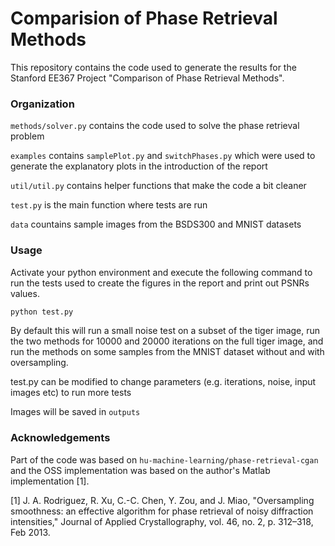 # Comparision of Phase Retrieval Methods

This repository contains the code used to generate the results for the Stanford EE367 Project "Comparison of Phase Retrieval Methods".

### Organization
`methods/solver.py` contains the code used to solve the phase retrieval problem 

`examples` contains `samplePlot.py` and `switchPhases.py` which were used to generate the explanatory plots in the introduction of the report

`util/util.py` contains helper functions that make the code a bit cleaner

`test.py` is the main function where tests are run

`data` countains sample images from the BSDS300 and MNIST datasets

### Usage 
Activate your python environment and execute the following command to run the tests used to create the figures in the report and print out PSNRs values. 

``` sh
python test.py
```
By default this will run a small noise test on a subset of the tiger image, run the two methods for 10000 and 20000 iterations on the full tiger image, and run the methods on some samples from the MNIST dataset without and with oversampling.

test.py can be modified to change parameters (e.g. iterations, noise, input images etc) to run more tests

Images will be saved in `outputs`

### Acknowledgements
Part of the code was based on `hu-machine-learning/phase-retrieval-cgan` and the OSS implementation was based on the author's Matlab implementation [1].

[1] J. A. Rodriguez, R. Xu, C.-C. Chen, Y. Zou, and J. Miao, "Oversampling smoothness: an effective algorithm for phase retrieval of noisy diffraction intensities," Journal of Applied Crystallography, vol. 46, no. 2, p. 312–318, Feb 2013.
